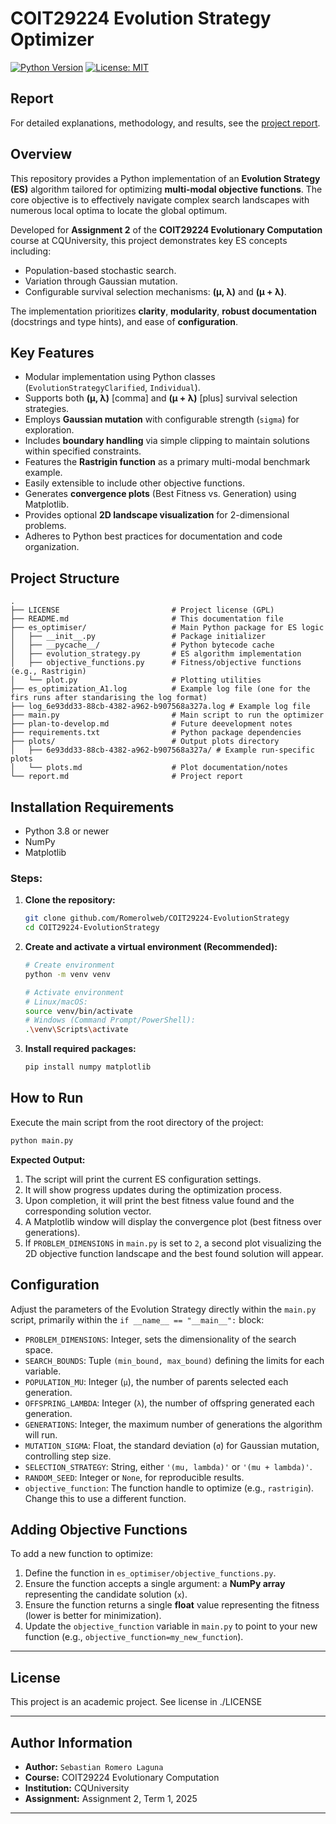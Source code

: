 # COIT29224 Evolution Strategy Optimizer

[![Python Version](https://img.shields.io/badge/python-3.8+-blue.svg)](https://www.python.org/downloads/)
[![License: MIT](https://img.shields.io/badge/License-GPL-yellow.svg)](https://opensource.org/licenses/GPL) 

## Report

For detailed explanations, methodology, and results, see the [project report](./report.md).

## Overview

This repository provides a Python implementation of an **Evolution Strategy (ES)** algorithm tailored for optimizing **multi-modal objective functions**. The core objective is to effectively navigate complex search landscapes with numerous local optima to locate the global optimum.

Developed for **Assignment 2** of the **COIT29224 Evolutionary Computation** course at CQUniversity, this project demonstrates key ES concepts including:
*   Population-based stochastic search.
*   Variation through Gaussian mutation.
*   Configurable survival selection mechanisms: **(μ, λ)** and **(μ + λ)**.

The implementation prioritizes **clarity**, **modularity**, **robust documentation** (docstrings and type hints), and ease of **configuration**.

## Key Features

*   Modular implementation using Python classes (`EvolutionStrategyClarified`, `Individual`).
*   Supports both **(μ, λ)** [comma] and **(μ + λ)** [plus] survival selection strategies.
*   Employs **Gaussian mutation** with configurable strength (`sigma`) for exploration.
*   Includes **boundary handling** via simple clipping to maintain solutions within specified constraints.
*   Features the **Rastrigin function** as a primary multi-modal benchmark example.
*   Easily extensible to include other objective functions.
*   Generates **convergence plots** (Best Fitness vs. Generation) using Matplotlib.
*   Provides optional **2D landscape visualization** for 2-dimensional problems.
*   Adheres to Python best practices for documentation and code organization.

## Project Structure

```
.
├── LICENSE                         # Project license (GPL)
├── README.md                       # This documentation file
├── es_optimiser/                   # Main Python package for ES logic
│   ├── __init__.py                 # Package initializer
│   ├── __pycache__/                # Python bytecode cache
│   ├── evolution_strategy.py       # ES algorithm implementation
│   ├── objective_functions.py      # Fitness/objective functions (e.g., Rastrigin)
│   └── plot.py                     # Plotting utilities
├── es_optimization_A1.log          # Example log file (one for the firs runs after standarising the log format)
├── log_6e93dd33-88cb-4382-a962-b907568a327a.log # Example log file
├── main.py                         # Main script to run the optimizer
├── plan-to-develop.md              # Future deevelopment notes
├── requirements.txt                # Python package dependencies
├── plots/                          # Output plots directory
│   ├── 6e93dd33-88cb-4382-a962-b907568a327a/ # Example run-specific plots
│   └── plots.md                    # Plot documentation/notes
└── report.md                       # Project report
```

## Installation Requirements

*   Python 3.8 or newer
*   NumPy
*   Matplotlib

### Steps:

1.  **Clone the repository:**
    ```bash
    git clone github.com/Romerolweb/COIT29224-EvolutionStrategy
    cd COIT29224-EvolutionStrategy
    ```
2.  **Create and activate a virtual environment (Recommended):**
    ```bash
    # Create environment
    python -m venv venv

    # Activate environment
    # Linux/macOS:
    source venv/bin/activate
    # Windows (Command Prompt/PowerShell):
    .\venv\Scripts\activate
    ```

3.  **Install required packages:**
    ```bash
    pip install numpy matplotlib
    ```

## How to Run

Execute the main script from the root directory of the project:

```bash
python main.py
```

**Expected Output:**
1.  The script will print the current ES configuration settings.
2.  It will show progress updates during the optimization process.
3.  Upon completion, it will print the best fitness value found and the corresponding solution vector.
4.  A Matplotlib window will display the convergence plot (best fitness over generations).
5.  If `PROBLEM_DIMENSIONS` in `main.py` is set to `2`, a second plot visualizing the 2D objective function landscape and the best found solution will appear.

## Configuration

Adjust the parameters of the Evolution Strategy directly within the `main.py` script, primarily within the `if __name__ == "__main__":` block:

*   `PROBLEM_DIMENSIONS`: Integer, sets the dimensionality of the search space.
*   `SEARCH_BOUNDS`: Tuple `(min_bound, max_bound)` defining the limits for each variable.
*   `POPULATION_MU`: Integer (`μ`), the number of parents selected each generation.
*   `OFFSPRING_LAMBDA`: Integer (`λ`), the number of offspring generated each generation.
*   `GENERATIONS`: Integer, the maximum number of generations the algorithm will run.
*   `MUTATION_SIGMA`: Float, the standard deviation (`σ`) for Gaussian mutation, controlling step size.
*   `SELECTION_STRATEGY`: String, either `'(mu, lambda)'` or `'(mu + lambda)'`.
*   `RANDOM_SEED`: Integer or `None`, for reproducible results.
*   `objective_function`: The function handle to optimize (e.g., `rastrigin`). Change this to use a different function.

## Adding Objective Functions

To add a new function to optimize:
1.  Define the function in `es_optimiser/objective_functions.py`.
2.  Ensure the function accepts a single argument: a **NumPy array** representing the candidate solution (`x`).
3.  Ensure the function returns a single **float** value representing the fitness (lower is better for minimization).
4.  Update the `objective_function` variable in `main.py` to point to your new function (e.g., `objective_function=my_new_function`).

---

## License

This project is an academic project. See license in ./LICENSE

---

## Author Information

*   **Author:** `Sebastian Romero Laguna`
*   **Course:** COIT29224 Evolutionary Computation
*   **Institution:** CQUniversity
*   **Assignment:** Assignment 2, Term 1, 2025

---

